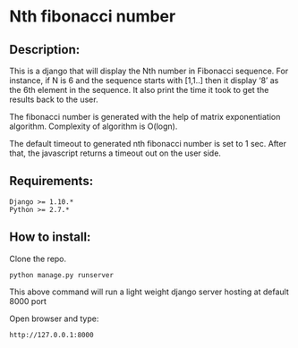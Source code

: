 # Nth fibonacci number

## Description:

This is a django that will display the Nth number in Fibonacci sequence. For instance, if N is 6 and the sequence starts with [1,1..] then it display ‘8’ as the 6th element in the sequence. It also print the time it took to get the results back to the user. 

The fibonacci number is generated with the help of matrix exponentiation algorithm.
Complexity of algorithm is O(logn).

The default timeout to generated nth fibonacci number is set to 1 sec. After that, the javascript returns a timeout out on the user side.

## Requirements:

    Django >= 1.10.*
    Python >= 2.7.*

## How to install:

Clone the repo.

    python manage.py runserver
This above command will run a light weight django server hosting at default 8000 port

Open browser and type:

    http://127.0.0.1:8000


